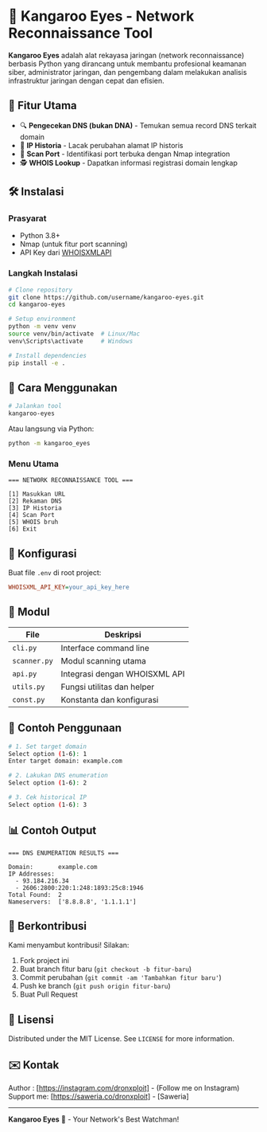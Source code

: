 # 🦘 Kangaroo Eyes - Network Reconnaissance Tool

**Kangaroo Eyes** adalah alat rekayasa jaringan (network reconnaissance) berbasis Python yang dirancang untuk membantu profesional keamanan siber, administrator jaringan, dan pengembang dalam melakukan analisis infrastruktur jaringan dengan cepat dan efisien.

## 🌟 Fitur Utama

- 🔍 **Pengecekan DNS (bukan DNA)** - Temukan semua record DNS terkait domain
- 📜 **IP Historia** - Lacak perubahan alamat IP historis
- 🚪 **Scan Port** - Identifikasi port terbuka dengan Nmap integration
- 🕵️ **WHOIS Lookup** - Dapatkan informasi registrasi domain lengkap


## 🛠️ Instalasi

### Prasyarat
- Python 3.8+
- Nmap (untuk fitur port scanning)
- API Key dari [WHOISXMLAPI](https://www.whoisxmlapi.com/)

### Langkah Instalasi
```bash
# Clone repository
git clone https://github.com/username/kangaroo-eyes.git
cd kangaroo-eyes

# Setup environment
python -m venv venv
source venv/bin/activate  # Linux/Mac
venv\Scripts\activate     # Windows

# Install dependencies
pip install -e .
```

## 🚀 Cara Menggunakan

```bash
# Jalankan tool
kangaroo-eyes
```

Atau langsung via Python:
```bash
python -m kangaroo_eyes
```

### Menu Utama
```
=== NETWORK RECONNAISSANCE TOOL ===

[1] Masukkan URL  
[2] Rekaman DNS  
[3] IP Historia  
[4] Scan Port  
[5] WHOIS bruh  
[6] Exit
```

## 📝 Konfigurasi

Buat file `.env` di root project:
```ini
WHOISXML_API_KEY=your_api_key_here
```

## 🧩 Modul

| File | Deskripsi |
|------|-----------|
| `cli.py` | Interface command line |
| `scanner.py` | Modul scanning utama |
| `api.py` | Integrasi dengan WHOISXML API |
| `utils.py` | Fungsi utilitas dan helper |
| `const.py` | Konstanta dan konfigurasi |

## 🎯 Contoh Penggunaan

```bash
# 1. Set target domain
Select option (1-6): 1
Enter target domain: example.com

# 2. Lakukan DNS enumeration
Select option (1-6): 2

# 3. Cek historical IP
Select option (1-6): 3
```

## 📊 Contoh Output
```
=== DNS ENUMERATION RESULTS ===

Domain:       example.com
IP Addresses: 
  - 93.184.216.34
  - 2606:2800:220:1:248:1893:25c8:1946
Total Found:  2
Nameservers:  ['8.8.8.8', '1.1.1.1']
```

## 🤝 Berkontribusi

Kami menyambut kontribusi! Silakan:
1. Fork project ini
2. Buat branch fitur baru (`git checkout -b fitur-baru`)
3. Commit perubahan (`git commit -am 'Tambahkan fitur baru'`)
4. Push ke branch (`git push origin fitur-baru`)
5. Buat Pull Request

## 📜 Lisensi

Distributed under the MIT License. See `LICENSE` for more information.

## ✉️ Kontak

Author : [https://instagram.com/dronxploit] - (Follow me on Instagram)  
Support me: [https://saweria.co/dronxploit] - [Saweria] 

---

**Kangaroo Eyes** 🦘 - Your Network's Best Watchman!

